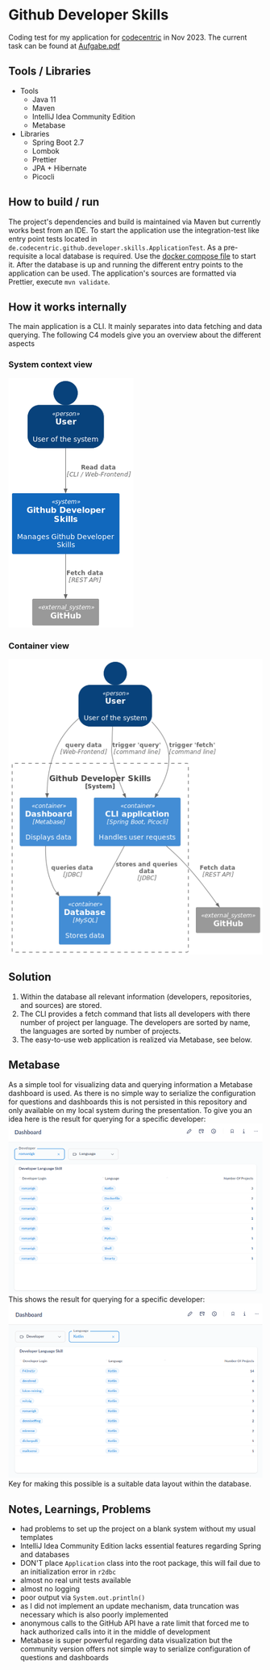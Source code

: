 # Github Developer Skills

Coding test for my application for [codecentric](https://www.codecentric.de/) in Nov 2023. The current task can be found at [Aufgabe.pdf](doc/Aufgabe.pdf)

## Tools / Libraries

* Tools
  * Java 11
  * Maven
  * IntelliJ Idea Community Edition
  * Metabase
* Libraries
  * Spring Boot 2.7
  * Lombok
  * Prettier
  * JPA + Hibernate
  * Picocli

## How to build / run

The project's dependencies and build is maintained via Maven but currently works best from an IDE.
To start the application use the integration-test like entry point tests located in `de.codecentric.github.developer.skills.ApplicationTest`.
As a pre-requisite a local database is required. Use the [docker compose file](src/main/resources/database/docker-compose.yml) to start it.
After the database is up and running the different entry points to the application can be used.
The application's sources are formatted via Prettier, execute `mvn validate`.

## How it works internally

The main application is a CLI.
It mainly separates into data fetching and data querying.
The following C4 models give you an overview about the different aspects

### System context view

![context.png](doc/context.png)

### Container view

![container.png](doc/container.png)

## Solution

1. Within the database all relevant information (developers, repositories, and sources) are stored.
2. The CLI provides a fetch command that lists all developers with there number of project per language. The developers are sorted by name, the languages are sorted by number of projects.
3. The easy-to-use web application is realized via Metabase, see below.

## Metabase

As a simple tool for visualizing data and querying information a Metabase dashboard is used.
As there is no simple way to serialize the configuration for questions and dashboards this is not persisted in this repository and only available on my local system during the presentation.
To give you an idea here is the result for querying for a specific developer:
![dashboard_developer.png](doc/dashboard_developer.png)
This shows the result for querying for a specific developer:
![dashboard_language.png](doc/dashboard_language.png)
Key for making this possible is a suitable data layout within the database.

## Notes, Learnings, Problems

* had problems to set up the project on a blank system without my usual templates
* IntelliJ Idea Community Edition lacks essential features regarding Spring and databases
* DON'T place `Application` class into the root package, this will fail due to an initialization error in `r2dbc`
* almost no real unit tests available
* almost no logging
* poor output via `System.out.println()`
* as I did not implement an update mechanism, data truncation was necessary which is also poorly implemented
* anonymous calls to the GitHub API have a rate limit that forced me to hack authorized calls into it in the middle of development
* Metabase is super powerful regarding data visualization but the community version offers not simple way to serialize configuration of questions and dashboards